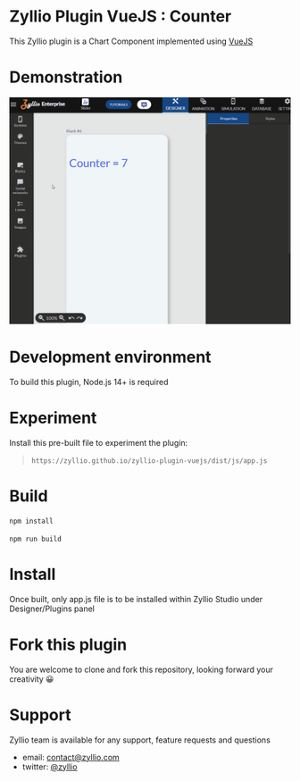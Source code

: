 # Zyllio Plugin VueJS : Counter

This Zyllio plugin is a Chart Component implemented using [VueJS](https://v3.vuejs.org/)

# Demonstration

<img src="./snapshots/demo.gif">

# Development environment

To build this plugin, Node.js 14+ is required

# Experiment

Install this pre-built file to experiment the plugin:
> `https://zyllio.github.io/zyllio-plugin-vuejs/dist/js/app.js`


# Build

```shell
npm install

npm run build
```

# Install

Once built, only app.js file is to be installed within Zyllio Studio under Designer/Plugins panel

# Fork this plugin

You are welcome to clone and fork this repository, looking forward your creativity 😀

# Support

Zyllio team is available for any support, feature requests and questions

- email: contact@zyllio.com
- twitter: [@zyllio](https://twitter.com/zyllio)